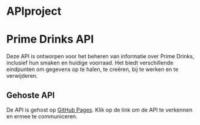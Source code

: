 # APIproject
# Prime Drinks API

Deze API is ontworpen voor het beheren van informatie over Prime Drinks, inclusief hun smaken en huidige voorraad. Het biedt verschillende eindpunten om gegevens op te halen, te creëren, bij te werken en te verwijderen.

## Gehoste API

De API is gehost op [GitHub Pages](https://github.com/Swetsy/APIproject). Klik op de link om de API te verkennen en ermee te communiceren.

